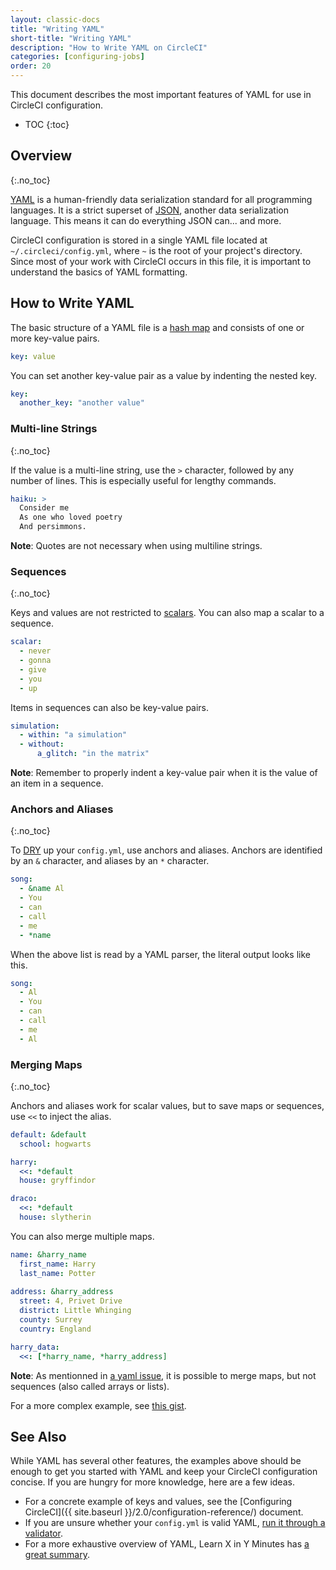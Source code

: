 ```yaml
---
layout: classic-docs
title: "Writing YAML"
short-title: "Writing YAML"
description: "How to Write YAML on CircleCI"
categories: [configuring-jobs]
order: 20
---
```


This document describes the most important features of YAML
for use in CircleCI configuration.

* TOC
{:toc}

## Overview
{:.no_toc}

[YAML](http://yaml.org) is a human-friendly data serialization standard for all programming languages.
It is a strict superset of [JSON](https://www.json.org/),
another data serialization language.
This means it can do everything JSON can... and more.

CircleCI configuration is stored in a single YAML file located at `~/.circleci/config.yml`,
where `~` is the root of your project's directory.
Since most of your work with CircleCI occurs in this file,
it is important to understand the basics of YAML formatting.

## How to Write YAML

The basic structure of a YAML file is a [hash map](https://en.wikipedia.org/wiki/Hash_table)
and consists of one or more key-value pairs.

```yaml
key: value
```

You can set another key-value pair as a value
by indenting the nested key.

```yaml
key:
  another_key: "another value"
```

### Multi-line Strings
{:.no_toc}

If the value is a multi-line string,
use the `>` character,
followed by any number of lines.
This is especially useful for lengthy commands.

```yaml
haiku: >
  Consider me
  As one who loved poetry
  And persimmons.
```

**Note**:
Quotes are not necessary
when using multiline strings.

### Sequences
{:.no_toc}

Keys and values are not restricted to [scalars](https://softwareengineering.stackexchange.com/questions/238033/what-does-it-mean-when-data-is-scalar).
You can also map a scalar to a sequence.

```yaml
scalar:
  - never
  - gonna
  - give
  - you
  - up
```

Items in sequences can also be key-value pairs.

```yaml
simulation:
  - within: "a simulation"
  - without:
      a_glitch: "in the matrix"
```

**Note**:
Remember to properly indent a key-value pair
when it is the value of an item in a sequence.

### Anchors and Aliases
{:.no_toc}

To [DRY](https://en.wikipedia.org/wiki/Don%27t_repeat_yourself) up your `config.yml`,
use anchors and aliases.
Anchors are identified by an `&` character,
and aliases by an `*` character.

```yaml
song:
  - &name Al
  - You
  - can
  - call
  - me
  - *name
```

When the above list is read by a YAML parser,
the literal output looks like this.

```yaml
song:
  - Al
  - You
  - can
  - call
  - me
  - Al
```

### Merging Maps
{:.no_toc}

Anchors and aliases work for scalar values,
but to save maps or sequences,
use `<<` to inject the alias.

```yaml
default: &default
  school: hogwarts

harry:
  <<: *default
  house: gryffindor

draco:
  <<: *default
  house: slytherin
```

You can also merge multiple maps.

```yaml
name: &harry_name
  first_name: Harry
  last_name: Potter
  
address: &harry_address
  street: 4, Privet Drive
  district: Little Whinging
  county: Surrey
  country: England

harry_data:
  <<: [*harry_name, *harry_address]
```

**Note**:
As mentionned in [a yaml issue](https://github.com/yaml/yaml/issues/35), it is possible to merge maps, but not sequences (also called arrays or lists).

For a more complex example,
see [this gist](https://gist.github.com/bowsersenior/979804).

## See Also

While YAML has several other features,
the examples above should be enough
to get you started with YAML
and keep your CircleCI configuration concise.
If you are hungry for more knowledge,
here are a few ideas.

- For a concrete example of keys and values,
see the [Configuring CircleCI]({{ site.baseurl }}/2.0/configuration-reference/) document.
- If you are unsure whether your `config.yml` is valid YAML,
[run it through a validator](http://yaml-online-parser.appspot.com/).
- For a more exhaustive overview of YAML,
Learn X in Y Minutes has [a great summary](https://learnxinyminutes.com/docs/yaml/).
